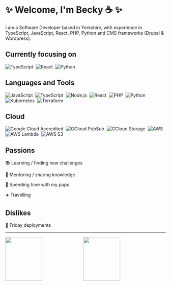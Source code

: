 # :sparkles: Welcome, I'm Becky :coffee: :sparkles:

I am a Software Developer based in Yorkshire, with experience in TypeScript, JavaScript, React, PHP, Python and CMS frameworks (Drupal & Wordpress).

## Currently focusing on
![TypeScript](https://img.shields.io/badge/-TypeScript-05122A?style=for-the-badge&logo=typescript)&nbsp;
![React](https://img.shields.io/badge/-React-05122A?style=for-the-badge&logo=react)&nbsp;
![Python](https://img.shields.io/badge/-Python-05122A?style=for-the-badge&logo=python)&nbsp;

## Languages and Tools
![JavaScript](https://img.shields.io/badge/-JavaScript-05122A?style=for-the-badge&logo=javascript)&nbsp;
![TypeScript](https://img.shields.io/badge/-TypeScript-05122A?style=for-the-badge&logo=typescript)&nbsp;
![Node.js](https://img.shields.io/badge/-Node.js-05122A?style=for-the-badge&logo=node.js)&nbsp;
![React](https://img.shields.io/badge/-React-05122A?style=for-the-badge&logo=react)&nbsp;
![PHP](https://img.shields.io/badge/-PHP-05122A?style=for-the-badge&logo=php)&nbsp;
![Python](https://img.shields.io/badge/-Python-05122A?style=for-the-badge&logo=python)&nbsp;
![Kubernetes](https://img.shields.io/badge/-Kubernetes-05122A?style=for-the-badge&logo=kubernetes)&nbsp;
![Terraform](https://img.shields.io/badge/-terraform-05122A?style=for-the-badge&logo=terraform)&nbsp;

## Cloud
![Google Cloud Accredited](https://img.shields.io/badge/-GoogleCloudAccredited-05122A?style=for-the-badge&logo=google-cloud)&nbsp;
![GCloud PubSub](https://img.shields.io/badge/-PubSub-05122A?style=for-the-badge&logo=googlepubsub)&nbsp;
![GCloud Storage](https://img.shields.io/badge/-Storage-05122A?style=for-the-badge&logo=googlecloudstorage)&nbsp;
![AWS](https://img.shields.io/badge/-AWS-05122A?style=for-the-badge&logo=amazonwebservices)&nbsp;
![AWS Lambda](https://img.shields.io/badge/-Lambda-05122A?style=for-the-badge&logo=awslambda)&nbsp;
![AWS S3](https://img.shields.io/badge/-S3-05122A?style=for-the-badge&logo=amazons3)&nbsp;

## Passions
:books: Learning / finding new challenges

:raising_hand: Mentoring / sharing knowledge 

:dog: Spending time with my pups

:airplane: Travelling 


## Dislikes
:ship: Friday deployments

<hr /> 

<img height="137px" width="48%" align="left" src="https://github-readme-stats.vercel.app/api?username=beckyw5&theme=great-gatsby&hide_title=true&hide_border=true&show_icons=true&include_all_commits=true&count_private=true&line_height=21"><img height="137px" width="48%" align="left"  src="https://github-readme-stats.vercel.app/api/top-langs/?username=beckyw5&hide=html,css&hide_border=true&theme=great-gatsby&hide_title=true&layout=compact&hide_border=true&line_height=2&langs_count=8">

